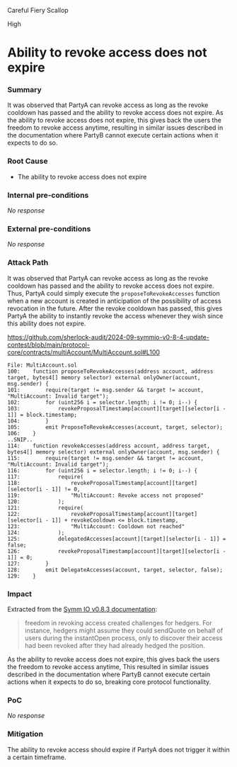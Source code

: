 Careful Fiery Scallop

High

# Ability to revoke access does not expire

### Summary

It was observed that PartyA can revoke access as long as the revoke cooldown has passed and the ability to revoke access does not expire. As the ability to revoke access does not expire, this gives back the users the freedom to revoke access anytime, resulting in similar issues described in the documentation where PartyB cannot execute certain actions when it expects to do so.

### Root Cause

- The ability to revoke access does not expire

### Internal pre-conditions

_No response_

### External pre-conditions

_No response_

### Attack Path

It was observed that PartyA can revoke access as long as the revoke cooldown has passed and the ability to revoke access does not expire. Thus, PartyA could simply execute the `proposeToRevokeAccesses` function when a new account is created in anticipation of the possibility of access revocation in the future. After the revoke cooldown has passed, this gives PartyA the ability to instantly revoke the access whenever they wish since this ability does not expire.

https://github.com/sherlock-audit/2024-09-symmio-v0-8-4-update-contest/blob/main/protocol-core/contracts/multiAccount/MultiAccount.sol#L100

```solidity
File: MultiAccount.sol
100: 	function proposeToRevokeAccesses(address account, address target, bytes4[] memory selector) external onlyOwner(account, msg.sender) {
101: 		require(target != msg.sender && target != account, "MultiAccount: Invalid target");
102: 		for (uint256 i = selector.length; i != 0; i--) {
103: 			revokeProposalTimestamp[account][target][selector[i - 1]] = block.timestamp;
104: 		}
105: 		emit ProposeToRevokeAccesses(account, target, selector);
106: 	}
..SNIP..
114: 	function revokeAccesses(address account, address target, bytes4[] memory selector) external onlyOwner(account, msg.sender) {
115: 		require(target != msg.sender && target != account, "MultiAccount: Invalid target");
116: 		for (uint256 i = selector.length; i != 0; i--) {
117: 			require(
118: 				revokeProposalTimestamp[account][target][selector[i - 1]] != 0,
119: 				"MultiAccount: Revoke access not proposed"
120: 			);
121: 			require(
122: 				revokeProposalTimestamp[account][target][selector[i - 1]] + revokeCooldown <= block.timestamp,
123: 				"MultiAccount: Cooldown not reached"
124: 			);
125: 			delegatedAccesses[account][target][selector[i - 1]] = false;
126: 			revokeProposalTimestamp[account][target][selector[i - 1]] = 0;
127: 		}
128: 		emit DelegateAccesses(account, target, selector, false);
129: 	}
```

### Impact

Extracted from the [Symm IO v0.8.3 documentation](https://docs.symm.io/protocol-architecture/technical-documentation/contracts-documentation-0.8.4#multiaccount-changes):

> freedom in revoking access created challenges for hedgers. For instance, hedgers might assume they could sendQuote on behalf of users during the instantOpen process, only to discover their access had been revoked after they had already hedged the position. 

As the ability to revoke access does not expire, this gives back the users the freedom to revoke access anytime, This resulted in similar issues described in the documentation where PartyB cannot execute certain actions when it expects to do so, breaking core protocol functionality.

### PoC

_No response_

### Mitigation

The ability to revoke access should expire if PartyA does not trigger it within a certain timeframe.